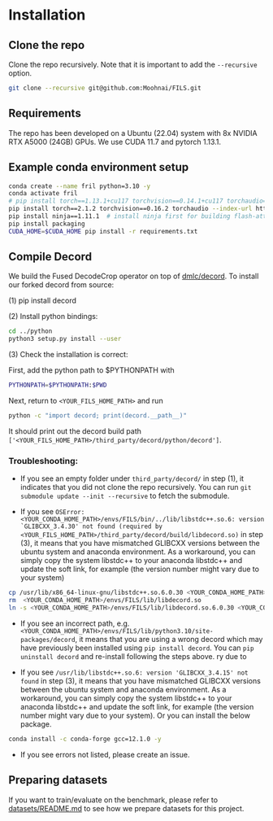 # Installation

## Clone the repo

Clone the repo recursively. Note that it is important to add the `--recursive` option.
```bash
git clone --recursive git@github.com:Moohnai/FILS.git
```

## Requirements
The repo has been developed on a Ubuntu (22.04) system with 8x NVIDIA RTX A5000 (24GB) GPUs. We use CUDA 11.7 and pytorch 1.13.1.

## Example conda environment setup
```bash
conda create --name fril python=3.10 -y
conda activate fril
# pip install torch==1.13.1+cu117 torchvision==0.14.1+cu117 torchaudio==0.13.1 --extra-index-url https://download.pytorch.org/whl/cu117
pip install torch==2.1.2 torchvision==0.16.2 torchaudio --index-url https://download.pytorch.org/whl/cu118
pip install ninja==1.11.1  # install ninja first for building flash-attention
pip install packaging
CUDA_HOME=$CUDA_HOME pip install -r requirements.txt
```

## Compile Decord
We build the Fused DecodeCrop operator on top of [dmlc/decord](https://github.com/dmlc/decord). To install our forked decord from source:
<!-- 
(1) Build the shared library
```bash
cd third_party/decord/
mkdir build && cd build
cmake .. -DUSE_CUDA=0 -DCMAKE_BUILD_TYPE=Release
make
``` -->
(1) pip install decord

(2) Install python bindings:
```bash
cd ../python
python3 setup.py install --user
```

(3) Check the installation is correct:

First, add the python path to $PYTHONPATH with
```bash
PYTHONPATH=$PYTHONPATH:$PWD
```

Next, return to `<YOUR_FILS_HOME_PATH>` and run 
```bash
python -c "import decord; print(decord.__path__)"
```
It should print out the decord build path `['<YOUR_FILS_HOME_PATH>/third_party/decord/python/decord']`.


### Troubleshooting:

* If you see an empty folder under `third_party/decord/` in step (1), it indicates that you did not clone the repo recursively. You can run `git submodule update --init --recursive` to fetch the submodule.

* If you see ```OSError: <YOUR_CONDA_HOME_PATH>/envs/FILS/bin/../lib/libstdc++.so.6: version `GLIBCXX_3.4.30' not found (required by <YOUR_FILS_HOME_PATH>/third_party/decord/build/libdecord.so)``` in step (3), it means that you have mismatched GLIBCXX versions between the ubuntu system and anaconda environment. As a workaround, you can simply copy the system libstdc++ to your anaconda libstdc++ and update the soft link, for example (the version number might vary due to your system) 

```bash
cp /usr/lib/x86_64-linux-gnu/libstdc++.so.6.0.30 <YOUR_CONDA_HOME_PATH>/envs/FILS/lib/
rm  <YOUR_CONDA_HOME_PATH>/envs/FILS/lib/libdecord.so
ln -s <YOUR_CONDA_HOME_PATH>/envs/FILS/lib/libdecord.so.6.0.30 <YOUR_CONDA_HOME_PATH>/envs/FILS/lib/libdecord.so
```

* If you see an incorrect path, e.g. `<YOUR_CONDA_HOME_PATH>/envs/FILS/lib/python3.10/site-packages/decord`, it means that you are using a wrong decord which may have previously been installed using `pip install decord`. You can `pip uninstall decord` and re-install following the steps above.
ry due to 

* If you see `/usr/lib/libstdc++.so.6: version 'GLIBCXX_3.4.15' not found` in step (3), it means that you have mismatched GLIBCXX versions between the ubuntu system and anaconda environment. As a workaround, you can simply copy the system libstdc++ to your anaconda libstdc++ and update the soft link, for example (the version number might vary due to your system). Or you can install the below package.
```bash
conda install -c conda-forge gcc=12.1.0 -y
```


* If you see errors not listed, please create an issue.



## Preparing datasets
If you want to train/evaluate on the benchmark, please refer to [datasets/README.md](../datasets/README.md) to see how we prepare datasets for this project.
